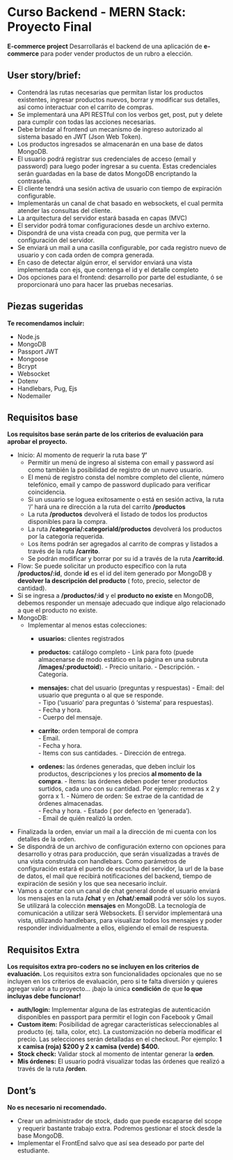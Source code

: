 # Curso Backend - MERN Stack: Proyecto Final
**E-commerce project**
Desarrollarás el backend de una aplicación de **e-commerce** para poder vender productos de un rubro a elección.


## User story/brief:
- Contendrá las rutas necesarias que permitan listar los productos existentes, ingresar productos nuevos, borrar y modificar sus detalles, así como interactuar con el carrito de compras.
- Se implementará una API RESTful con los verbos get, post, put y delete para cumplir con todas las acciones necesarias.
- Debe brindar al frontend un mecanismo de ingreso autorizado al sistema basado en JWT (Json Web Token).
- Los productos ingresados se almacenarán en una base de datos MongoDB.
- El usuario podrá registrar sus credenciales de acceso (email y password) para luego poder ingresar a su cuenta. Estas credenciales serán guardadas en la base de datos MongoDB encriptando la contraseña.
- El cliente tendrá una sesión activa de usuario con tiempo de expiración configurable.
- Implementarás un canal de chat basado en websockets, el cual permita atender las consultas del cliente.
- La arquitectura del servidor estará basada en capas (MVC)
-  El servidor podrá tomar configuraciones desde un archivo externo.  
-  Dispondrá de una vista creada con pug, que permita ver la configuración del servidor.
-  Se enviará un mail a una casilla configurable, por cada registro nuevo de usuario y con cada orden de compra generada.
-  En caso de detectar algún error, el servidor enviará una vista implementada con ejs, que contenga el id y el detalle completo
-  Dos opciones para el frontend: desarrollo por parte del estudiante, ó se proporcionará uno para hacer las pruebas necesarias.

## Piezas sugeridas
**Te recomendamos incluir:**
-  Node.js
-  MongoDB
-  Passport JWT    
-  Mongoose    
-  Bcrypt    
-  Websocket    
-  Dotenv    
-  Handlebars, Pug, Ejs    
-  Nodemailer

## Requisitos base
**Los requisitos base  serán parte de los criterios de evaluación para aprobar el proyecto.**
-	Inicio: Al momento de requerir la ruta base **‘/’**
	-	Permitir un menú de ingreso al sistema con email y password así como también la posibilidad de registro de un nuevo usuario.
	-	El menú de registro consta del nombre completo del cliente, número telefónico, email y campo de password duplicado para verificar coincidencia.
	-	Si un usuario se loguea exitosamente o está en sesión activa, la ruta ‘/’ hará una re dirección a la ruta del carrito **/productos**
	-	La ruta **/productos** devolverá el listado de todos los productos disponibles  para la compra.
	-	La ruta **/categoria/:categoriaId/productos** devolverá los productos por la categoría requerida.
	-	Los ítems podrán ser agregados al carrito de compras y listados a través de la ruta **/carrito**.
	-	Se podrán modificar y borrar por su id a través de la ruta **/carrito:id**.
-	Flow: Se puede solicitar un producto específico con la ruta **/productos/:id**, donde **id** es el id del item generado por MongoDB y **devolver la descripción del producto** ( foto, precio, selector de cantidad).
-	Si se ingresa a **/productos/:id** y el **producto no existe** en MongoDB, debemos responder un mensaje adecuado que indique algo relacionado a que el producto no existe.
-	MongoDB:
	-	Implementar al menos estas colecciones:
		-	**usuarios:** clientes registrados
		
		-	**productos:** catálogo completo
				-	Link para foto (puede almacenarse de modo estático en la página en una subruta **/images/:productoid**).
				-	Precio unitario.
				-	Descripción.
				-	Categoría.
				
		-	**mensajes:** chat del usuario (preguntas y respuestas)
				-	Email: del usuario que pregunta o al que se responde.  
				-	Tipo (‘usuario’ para preguntas ó ‘sistema’ para respuestas).   
				-	Fecha y hora.    
				-	Cuerpo del mensaje.
				
		-	**carrito:** orden temporal de compra   
				-	Email.    
				-	Fecha y hora.    
				-	Items con sus cantidades.
				-	Dirección de entrega.
				
		-	**ordenes:** las órdenes generadas, que deben incluir los productos, descripciones y los precios **al momento de la compra**.
				-   Ítems: las órdenes deben poder tener productos surtidos, cada uno con su cantidad. Por ejemplo: remeras x 2 y gorra x 1.
				-   Número de orden: Se extrae de la cantidad de órdenes almacenadas.    
				-	Fecha y hora.
				-	Estado ( por defecto en ‘generada’).    
				-	Email de quién realizó la orden.
-	Finalizada la orden, enviar un mail a la dirección de mi cuenta con los detalles de la orden.
-	Se dispondrá de un archivo de configuración externo con opciones para desarrollo y otras para producción, que serán visualizadas a través de una vista construida con handlebars. Como parámetros de configuración estará el puerto de escucha del servidor, la url de la base de datos, el mail que recibirá notificaciones del backend, tiempo de expiración de sesión y los que sea necesario incluir.
-	Vamos a contar con un canal de chat general donde el usuario enviará los mensajes en la ruta **/chat** y en **/chat/:email** podrá ver sólo los suyos. Se utilizará la colección **mensajes** en MongoDB. La tecnología de comunicación a utilizar será Websockets. El servidor implementará una vista, utilizando handlebars, para visualizar todos los mensajes y poder responder individualmente a ellos, eligiendo el email de respuesta.


## Requisitos Extra
**Los requisitos extra pro-coders no se incluyen en los criterios de evaluación.**
Los requisitos extra son funcionalidades opcionales que no se incluyen en los criterios de evaluación, pero si te falta diversión y quieres agregar valor a tu proyecto... ¡bajo la única **condición** de que **lo que incluyas debe funcionar!**
-	**auth/login:** Implementar alguna de las estrategias de autenticación disponibles en passport para permitir el login con Facebook y Gmail    
-	**Custom item:** Posibilidad de agregar características seleccionables al producto (ej. talla, color, etc). La customización no debería modificar el precio. Las selecciones serán detalladas en el checkout. Por ejemplo: **1 x camisa (roja) $200 y 2 x camisa (verde) $400.**    
-	**Stock check:** Validar stock al momento de intentar generar la **orden**.    
-	**Mis órdenes:** El usuario podrá visualizar todas las órdenes que realizó a través de la ruta **/orden**.

## Dont’s
**No es necesario ni recomendado.**
-	Crear un administrador de stock, dado que puede escaparse del scope y requerir bastante trabajo extra. Podremos gestionar el stock desde la base MongoDB.    
-	Implementar el FrontEnd salvo que así sea deseado por parte del estudiante.